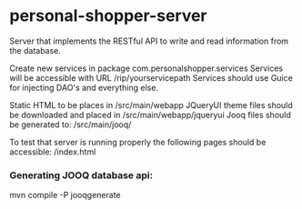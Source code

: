 personal-shopper-server
=======================

Server that implements the RESTful API to write and read information from the database.

Create new services in package com.personalshopper.services
Services will be accessible with URL /rip/yourservicepath
Services should use Guice for injecting DAO's and everything else.

Static HTML to be places in /src/main/webapp
JQueryUI theme files should be downloaded and placed in /src/main/webapp/jqueryui
Jooq files should be generated to: /src/main/jooq/

To test that server is running properly the following pages should be accessible:
/index.html


### Generating JOOQ database api:
mvn compile -P jooqgenerate